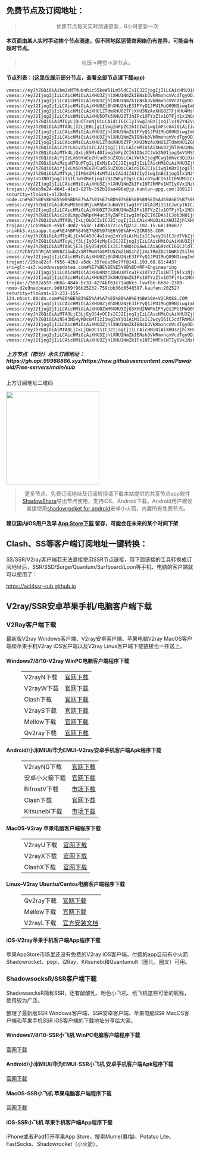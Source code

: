 
<h2>免费节点及订阅地址：</h2>
<blockquote>
<p style="text-align: center;">优质节点每天实时测速更新，6小时更新一次</p>
</blockquote>
<h4>本页面由某人实时手动挨个节点测速，但不同地区运营商网络仍有差异，可能会有超时节点。</h4>
<blockquote>
<p style="text-align: center;">吃饭->睡觉->测节点。</p>
</blockquote>
<h4>节点列表：(这里仅展示部分节点，查看全部节点请下载app)</h4>

```vmess://eyJhZGQiOiAiY292ZXIubWFjMndpbi50b3AiLCAidiI6ICIyIiwgInBzIjogIlx1NGUyZFx1NTZmZCBcdTk2M2ZcdTkxY2NcdTRlOTEiLCAicG9ydCI6IDgwODAsICJpZCI6ICI2NWFlMzVkMS0wMWI4LTQyZTQtODM3My0wMGQwMTYyM2M2ZWQiLCAiYWlkIjogIjAiLCAibmV0IjogIndzIiwgInR5cGUiOiAiIiwgImhvc3QiOiAiaWN1Lm1hYzJ3aW4udG9wIiwgInBhdGgiOiAiLyIsICJ0bHMiOiAiIn0=
vmess://eyJhZGQiOiAibmJxMTMubnRicS5keW51Lm5ldCIsICJ2IjogIjIiLCAicHMiOiAiXHU1M2YwXHU2ZTdlXHU3NzAxXHU2NWIwXHU1MzE3XHU1ZTAyIFx1NGUyZFx1NTM0ZVx1NzUzNVx1NGZlMSIsICJwb3J0IjogNDQzLCAiaWQiOiAiMTFkMzBlNjUtMGM3Zi00M2NjLWIzY2ItMmZkYWMyNjc2OTZlIiwgImFpZCI6ICIwIiwgIm5ldCI6ICJ3cyIsICJ0eXBlIjogIiIsICJob3N0IjogIm5icTEzLm50YnEuZHludS5uZXQiLCAicGF0aCI6ICIvYjEzIiwgInRscyI6ICJ0bHMifQ==
vmess://eyJ2IjogIjIiLCAicHMiOiAiXHU3ZjhlXHU1NmZkIENsb3VkRmxhcmVcdTgyODJcdTcwYjkiLCAiYWRkIjogImFwaS5scC1haXJkcm9wLnRvcCIsICJwb3J0IjogIjIwOTYiLCAiYWlkIjogMCwgInNjeSI6ICJhdXRvIiwgIm5ldCI6ICJ3cyIsICJ0eXBlIjogIm5vbmUiLCAidGxzIjogInRscyIsICJpZCI6ICJlMzZjOThmMi1iYjc2LTQ1ZjYtZDU0NS02MTM5MzUyMjAyN2QiLCAic25pIjogImFwaS5scC1haXJkcm9wLnRvcCIsICJob3N0IjogImFwaS5scC1haXJkcm9wLnRvcCIsICJwYXRoIjogIi9sb2dpbiJ9
vmess://eyJ2IjogIjIiLCAicHMiOiAiXHU3ZjhlXHU1NmZkIENsb3VkRmxhcmVcdTgyODJcdTcwYjkiLCAiYWRkIjogIm1tMy5zaGFiaWppY2hhbmcuY29tIiwgInBvcnQiOiAiODAiLCAidHlwZSI6ICJub25lIiwgImlkIjogImM0NTg2OTVkLTY5MDgtNDVjMy05NTEyLWUwYzQ2NDE4NDU0YyIsICJhaWQiOiAiMCIsICJuZXQiOiAid3MiLCAicGF0aCI6ICIvIiwgImhvc3QiOiAibW0zLnNoYWJpamljaGFuZy5jb20iLCAidGxzIjogIiJ9
vmess://eyJ2IjogIjIiLCAicHMiOiAiXHU0ZjBhXHU2NzE3IFYyQ1JPU1MuQ09NIiwgImFkZCI6ICIxNTguNTguMTg4LjIxIiwgInBvcnQiOiAiMjA0NDAiLCAidHlwZSI6ICJub25lIiwgImlkIjogIjEzZjgwZjM5LTQ3MjQtNDczZC1hZWQwLTgzMzFiMTMzYWUyYyIsICJhaWQiOiAiMCIsICJuZXQiOiAid3MiLCAicGF0aCI6ICIvIiwgImhvc3QiOiAiIiwgInRscyI6ICIifQ==
vmess://eyJ2IjogIjIiLCAicHMiOiAiXHU1ZTdmXHU0ZTFjXHU3NzAxXHU0ZTFjXHU4MzllXHU1ZTAyIFx1NzlmYlx1NTJhOCIsICJhZGQiOiAiMTgzLjIzMi4yMzguNzciLCAicG9ydCI6ICIzNTA0IiwgInR5cGUiOiAibm9uZSIsICJpZCI6ICJhYjUzNzE5NS1iNzRjLTNkZjUtYTNhMS1kNTA0MzQ1ZTgwYmIiLCAiYWlkIjogIjAiLCAibmV0IjogInRjcCIsICJwYXRoIjogIi8iLCAiaG9zdCI6ICIiLCAidGxzIjogIiJ9
vmess://eyJ2IjogIjIiLCAicHMiOiAiXHU5OTk5XHU2ZTJmIFx1OTYzZlx1OTFjY1x1NGU5MSIsICJhZGQiOiAibmljZTIueG4tdzF5dThvLnh5eiIsICJwb3J0IjogODAsICJhaWQiOiAwLCAic2N5IjogImF1dG8iLCAibmV0IjogIndzIiwgInR5cGUiOiAibm9uZSIsICJ0bHMiOiAiIiwgImlkIjogImE1MzE5YmFhLWU4NDYtNDNjNy05MWMyLWQ2N2ExZTMwN2M4YiIsICJob3N0IjogImljdTIubWFjMndpbi50b3AiLCAicGF0aCI6ICIvIn0=
vmess://eyJhZGQiOiAiMTQyLjQuOTcuNjUiLCAidiI6ICIyIiwgInBzIjogIlx1N2Y4ZVx1NTZmZCBcdTUyYTBcdTUyMjlcdTc5OGZcdTVjM2NcdTRlOWFcdTVkZGVcdTU3MjNcdTRmNTVcdTU4NWVQRUcgVEVDSCIsICJwb3J0IjogMzAwMDAsICJpZCI6ICI0MTgwNDhhZi1hMjkzLTRiOTktOWIwYy05OGNhMzU4MGRkMjQiLCAiYWlkIjogIjY0IiwgIm5ldCI6ICJ3cyIsICJ0eXBlIjogIiIsICJob3N0IjogInd3dy4zOTgzODI2Ni54eXoiLCAicGF0aCI6ICIvcGF0aC8xNjk5NjI0NzIzMjEzIiwgInRscyI6ICJ0bHMiLCAic25pIjogIiIsICJhbHBuIjogIiIsICJmcCI6ICIiLCAic2N5IjogIiJ9
vmess://eyJhZGQiOiAiMTA0LjI2LjE0Ljg1IiwgImFpZCI6ICIwIiwgImFscG4iOiAiIiwgImZwIjogInJhbmRvbWl6ZWQiLCAiaG9zdCI6ICJ2YXJkYTIubWFud2UuaXIiLCAiaWQiOiAiMmQwZjlhNjAtZGU2Yy00NDk0LWJhY2MtNDI0NjUyMzY0Yjk3IiwgIm5ldCI6ICJ3cyIsICJwYXRoIjogIi8iLCAicG9ydCI6ICIyMDUzIiwgInBzIjogIlx1N2Y4ZVx1NTZmZCBDbG91ZEZsYXJlXHU4MjgyXHU3MGI5IiwgInNjeSI6ICJhdXRvIiwgInNuaSI6ICJ2YXJkYTIubWFud2UuaXIiLCAidGxzIjogInRscyIsICJ0eXBlIjogIiIsICJ2IjogIjIifQ==
vmess://eyJ2IjogIjIiLCAicHMiOiAiXHU3ZjhlXHU1NmZkIFYyQ1JPU1MuQ09NIiwgImFkZCI6ICIxOTkuMTg4LjExMS4yMzIiLCAicG9ydCI6ICI0NDMiLCAiYWlkIjogNjQsICJzY3kiOiAiYXV0byIsICJuZXQiOiAid3MiLCAidHlwZSI6ICJub25lIiwgInRscyI6ICJ0bHMiLCAiaWQiOiAiNDE4MDQ4YWYtYTI5My00Yjk5LTliMGMtOThjYTM1ODBkZDI0IiwgInNuaSI6ICIiLCAiaG9zdCI6ICJ3d3cuNTEzNjA4MTgueHl6IiwgInBhdGgiOiAiL3BhdGgvMTcwMTI2NTk5MTcyNyJ9
vmess://eyJ2IjogIjIiLCAicHMiOiAiXHU3ZjhlXHU1NmZkIENsb3VkRmxhcmVcdTgyODJcdTcwYjkiLCAiYWRkIjogImh5dHJvbi5pbyIsICJwb3J0IjogIjgwODAiLCAiaWQiOiAiMDEwYzI2NWYtNTQ1NS00MTQxLWNhMjMtNGQ2OTM1N2RlZDBkIiwgImFpZCI6ICIwIiwgInNjeSI6ICJhdXRvIiwgIm5ldCI6ICJ3cyIsICJ0eXBlIjogIm5vbmUiLCAiaG9zdCI6ICJha3R3LmRhb3poYW5nLmxvdmUiLCAicGF0aCI6ICIvIiwgInRscyI6ICIiLCAic25pIjogIiIsICJhbHBuIjogIiJ9
vmess://eyJ2IjogIjIiLCAicHMiOiAiXHU1ZTdmXHU0ZTFjXHU3NzAxXHU1ZTdmXHU1ZGRlXHU1ZTAyIFx1NzlmYlx1NTJhOCIsICJhZGQiOiAiMTgzLjIzMy4xODcuMjE0IiwgInBvcnQiOiAiNTA5NjUiLCAiaWQiOiAiNDE4MDQ4YWYtYTI5My00Yjk5LTliMGMtOThjYTM1ODBkZDI0IiwgImFpZCI6ICI2NCIsICJzY3kiOiAiYXV0byIsICJuZXQiOiAidGNwIiwgInR5cGUiOiAibm9uZSIsICJob3N0IjogIiIsICJwYXRoIjogIiIsICJ0bHMiOiAiIiwgInNuaSI6ICIiLCAiYWxwbiI6ICIifQ==
vmess://eyJhZGQiOiAic2trLm1vZSIsICJ2IjogIjIiLCAicHMiOiAiXHU3ZjhlXHU1NmZkIENsb3VkRmxhcmVcdTgyODJcdTcwYjkiLCAicG9ydCI6IDQ0MywgImlkIjogIjljOTA2Y2VkLTQwZjctNDhjZi1iMGQyLTY0YjI4N2Y3YmZjZCIsICJhaWQiOiAiMCIsICJuZXQiOiAid3MiLCAidHlwZSI6ICIiLCAiaG9zdCI6ICJpY3UyLm1hYzJ3aW4udG9wIiwgInBhdGgiOiAiOWM5MDZjZWQtNDBmNy00OGNmLWIwZDItNjRiMjg3ZjdiZmNkLXZtIiwgInRscyI6ICJ0bHMifQ==
vmess://eyJhZGQiOiAiMTk4LjQxLjE5Mi40IiwgImFpZCI6IDAsICJob3N0IjogImV1MS5vcGVueGFpLmxpbmsiLCAiaWQiOiAiZjQ0MDUyN2UtNTI0My00Y2E4LTg5MGMtNWUwNWU0YjNiYjQxIiwgIm5ldCI6ICJ3cyIsICJwYXRoIjogIi8iLCAicG9ydCI6IDgwODAsICJwcyI6ICJcdTdmOGVcdTU2ZmQgQ2xvdWRGbGFyZVx1ODI4Mlx1NzBiOSIsICJ0bHMiOiAiIiwgInR5cGUiOiAiYXV0byIsICJzZWN1cml0eSI6ICJhdXRvIiwgInNraXAtY2VydC12ZXJpZnkiOiB0cnVlLCAic25pIjogIiJ9
vmess://eyJhZGQiOiAiYjIzLm50YnEuZHludS5uZXQiLCAiYWlkIjogMCwgImhvc3QiOiAiYjIzLm50YnEuZHludS5uZXQiLCAiaWQiOiAiMTFkMzBlNjUtMGM3Zi00M2NjLWIzY2ItMmZkYWMyNjc2OTZlIiwgIm5ldCI6ICJ3cyIsICJwYXRoIjogIi9iMjMiLCAicG9ydCI6IDQ0MywgInBzIjogIlx1NTNmMFx1NmU3ZVx1NzcwMVx1NjViMFx1N2FmOVx1NWUwMiBcdTRlMmRcdTUzNGVcdTc1MzVcdTRmZTEiLCAidGxzIjogInRscyIsICJ0eXBlIjogImF1dG8iLCAic2VjdXJpdHkiOiAiYXV0byIsICJza2lwLWNlcnQtdmVyaWZ5IjogdHJ1ZSwgInNuaSI6ICIifQ==
vmess://eyJhZGQiOiAiMzguNTQuMTg1LjExMiIsICJ2IjogIjIiLCAicHMiOiAiXHU3ZjhlXHU1NmZkIFx1NTM0ZVx1NzZkYlx1OTg3ZkNvZ2VudFx1OTAxYVx1NGZlMVx1NTE2Y1x1NTNmOCIsICJwb3J0IjogMzAwMDAsICJpZCI6ICI0MTgwNDhhZi1hMjkzLTRiOTktOWIwYy05OGNhMzU4MGRkMjQiLCAiYWlkIjogIjY0IiwgIm5ldCI6ICJ3cyIsICJ0eXBlIjogIiIsICJob3N0IjogInd3dy43MzY2NDk5OS54eXoiLCAicGF0aCI6ICIvcGF0aC8xNzAxMDkxMTMzNDA5IiwgInRscyI6ICJ0bHMifQ==
vmess://eyJhZGQiOiAiYjIxLm50YnEuZHludS5uZXQiLCAidiI6ICIyIiwgInBzIjogIlx1NTNmMFx1NmU3ZVx1NzcwMVx1NTNmMFx1NTMxN1x1NWUwMiBcdTRlMmRcdTUzNGVcdTc1MzVcdTRmZTEiLCAicG9ydCI6IDQ0MywgImlkIjogIjExZDMwZTY1LTBjN2YtNDNjYy1iM2NiLTJmZGFjMjY3Njk2ZSIsICJhaWQiOiAiMCIsICJuZXQiOiAid3MiLCAidHlwZSI6ICIiLCAiaG9zdCI6ICJiMjEubnRicS5keW51Lm5ldCIsICJwYXRoIjogIi9iMjEiLCAidGxzIjogInRscyJ9
vmess://eyJhZGQiOiAiMTYyLjI1MS42Mi4xMTUiLCAidiI6ICIyIiwgInBzIjogIlx1N2Y4ZVx1NTZmZCBWMkNST1NTLkNPTSIsICJwb3J0IjogMjIzMjQsICJpZCI6ICIwNDYyMWJhZS1hYjM2LTExZWMtYjkwOS0wMjQyYWMxMjAwMDIiLCAiYWlkIjogIjAiLCAibmV0IjogInRjcCIsICJ0eXBlIjogIiIsICJob3N0IjogIiIsICJwYXRoIjogIi8iLCAidGxzIjogIiJ9
vmess://eyJob3N0IjogIiIsICJwYXRoIjogIi9zZWFyY2giLCAicG9ydCI6ICI0NDMiLCAidGxzIjogInRscyIsICJwcyI6ICJcdTdmOGVcdTU2ZmQgQ2xvdWRGbGFyZVx1ODI4Mlx1NzBiOSIsICJpZCI6ICIyZTljMDY1Yy05MmJlLTExZWUtODU4MC0wMDE2M2U0OTIxOWUiLCAiYWRkIjogInR0dHQuc3NmcmVlLnJ1IiwgInYiOiAiMiIsICJhaWQiOiAiMCIsICJuZXQiOiAid3MiLCAidHlwZSI6ICJub25lIn0=
vmess://eyJ2IjogIjIiLCAicHMiOiAiXHU3ZjhlXHU1NmZkIFx1NTJhMFx1NTIyOVx1Nzk4Zlx1NWMzY1x1NGU5YVx1NWRkZVx1NTcyM1x1NGY1NVx1NTg1ZVBFRyBURUNIXHU2NTcwXHU2MzZlXHU0ZTJkXHU1ZmMzIiwgImFkZCI6ICIxOTIuNzQuMjQ5LjMiLCAicG9ydCI6ICIzMDAwMCIsICJhaWQiOiA2NCwgInNjeSI6ICJhdXRvIiwgIm5ldCI6ICJ3cyIsICJ0eXBlIjogIm5vbmUiLCAidGxzIjogInRscyIsICJpZCI6ICI0MTgwNDhhZi1hMjkzLTRiOTktOWIwYy05OGNhMzU4MGRkMjQiLCAic25pIjogIiIsICJob3N0IjogInd3dy4zNzc5MDk1OC54eXoiLCAicGF0aCI6ICIvcGF0aC8xNzAxMjY1OTkxNzI3In0=
trojan://6deb9e24-4041-41e3-827b-392b16aa496e@jp.kunlun-ppg.com:10812?security=tls&sni=alibaba-node.cn#%E7%BE%8E%E5%9B%BD%E7%A7%91%E7%BD%97%E6%8B%89%E5%A4%9A%E5%B7%9E%E5%B8%83%E9%9A%86%E8%8F%B2%E5%B0%94%E5%BE%B7%E5%B8%82+Level3
vmess://eyJhZGQiOiAidGMxMS50d3RjLmR5bnUubmV0IiwgInYiOiAiMiIsICJwcyI6ICJcdTUzZjBcdTZlN2VcdTc3MDFcdTUzNTdcdTYyOTVcdTUzYmYgXHU0ZTJkXHU1MzRlXHU3NTM1XHU0ZmUxIiwgInBvcnQiOiA0NDMsICJpZCI6ICJiMDkxMmIxNy1iMmQyLTRjNTMtOWQ1My03MTBmNmM4ODI1MWEiLCAiYWlkIjogIjAiLCAibmV0IjogIndzIiwgInR5cGUiOiAiIiwgImhvc3QiOiAidGMxMS50d3RjLmR5bnUubmV0IiwgInBhdGgiOiAiL3ZidWIxIiwgInRscyI6ICJ0bHMifQ==
vmess://eyJ2IjogIjIiLCAicHMiOiAiXHU0ZTJkXHU1NmZkIFx1OTYzZlx1OTFjY1x1NGU5MSIsICJhZGQiOiAianAwMi5udHRray5jb20iLCAicG9ydCI6IDQ0MywgImFpZCI6IDAsICJzY3kiOiAiYXV0byIsICJuZXQiOiAid3MiLCAidHlwZSI6ICJub25lIiwgInRscyI6ICJ0bHMiLCAiaWQiOiAiOWM5MDZjZWQtNDBmNy00OGNmLWIwZDItNjRiMjg3ZjdiZmNkIiwgImhvc3QiOiAiaWN1Mi5tYWMyd2luLnRvcCIsICJwYXRoIjogIjljOTA2Y2VkLTQwZjctNDhjZi1iMGQyLTY0YjI4N2Y3YmZjZC12bSJ9
vmess://eyJhZGQiOiAic2c0LmppZWRpYW4uc3RyZWFtIiwgImFpZCI6IDAsICJob3N0IjogIiIsICJpZCI6ICIyNTdhNmU2Yi02NWM5LTRmMDItOWE4NS05MjVhOWNmNjJlMmQiLCAibmV0IjogIndzIiwgInBhdGgiOiAiLyIsICJwb3J0IjogODAsICJwcyI6ICJcdTY1YjBcdTUyYTBcdTU3NjEgRGlnaXRhbCBPY2Vhblx1NjU3MFx1NjM2ZVx1NGUyZFx1NWZjMyIsICJ0bHMiOiAiIiwgInR5cGUiOiAiYXV0byIsICJzZWN1cml0eSI6ICJhdXRvIiwgInNraXAtY2VydC12ZXJpZnkiOiB0cnVlLCAic25pIjogIiJ9
vmess://eyJhZGQiOiAiMTA0LjIxLjQuOCIsICJ2IjogIjIiLCAicHMiOiAiXHU3ZjhlXHU1NmZkIENsb3VkRmxhcmVcdTgyODJcdTcwYjkiLCAicG9ydCI6IDIwODIsICJpZCI6ICI1NjZiNTc5Ny1jYzUyLTQ0MTctZTI1ZS0yNWE5ZmIxNWU3ZDQiLCAiYWlkIjogIjAiLCAibmV0IjogIndzIiwgInR5cGUiOiAiIiwgImhvc3QiOiAiYWwuem1WMnJheS5zaXRlIiwgInBhdGgiOiAiL0xPQ0tFWV9WUE4iLCAidGxzIjogIiJ9
trojan://1cb996c8-e5bf-40d2-9a3c-149b3b721c5f@212.192.15.68:49487?sni=hk3.visaapp.top#%E4%BF%84%E7%BD%97%E6%96%AF+V2CROSS.COM
vmess://eyJhZGQiOiAiMTg4LjExNC45OC4wIiwgInYiOiAiMiIsICJwcyI6ICJcdTVkZjRcdTg5N2ZcdTU3MjNcdTRmZGRcdTdmNTcgQ2xvdWRGbGFyZVx1ODI4Mlx1NzBiOSIsICJwb3J0IjogNDQzLCAiaWQiOiAiMDNmY2M2MTgtYjkzZC02Nzk2LTZhZWQtOGEzOGM5NzVkNTgxIiwgImFpZCI6ICIwIiwgIm5ldCI6ICJ3cyIsICJ0eXBlIjogIiIsICJob3N0IjogIm9kZWxpYS5hdXRvcyIsICJwYXRoIjogImxpbmt2d3MiLCAidGxzIjogInRscyJ9
vmess://eyJhZGQiOiAiMTcyLjY3LjIyOS4zMyIsICJ2IjogIjIiLCAicHMiOiAiXHU3ZjhlXHU1NmZkIENsb3VkRmxhcmVcdTgyODJcdTcwYjkiLCAicG9ydCI6IDg4ODAsICJpZCI6ICI2MTdjOWJjNC00MTE2LTQxYzYtOTllMC1hY2U0OWEzOGZjZGIiLCAiYWlkIjogIjAiLCAibmV0IjogIndzIiwgInR5cGUiOiAiIiwgImhvc3QiOiAiZnI3LnRlaG1lMTAwLmZ1biIsICJwYXRoIjogIi9KbnY4VmlaT1VWZ2lqak9oMHA1dUdqSG5YSWlZIiwgInRscyI6ICIiLCAic25pIjogIiIsICJhbHBuIjogIiIsICJmcCI6ICIiLCAic2N5IjogIiJ9
vmess://eyJhZGQiOiAiMTA0LjE3LjEyOS4yOCIsICJhaWQiOiAwLCAiaG9zdCI6ICJldTIub3BlbnhhaS5saW5rIiwgImlkIjogIjk0MjQyMTA5LTA5MzAtNDI3Zi1mODk5LTE1ZDM0MDIxMTMwYyIsICJuZXQiOiAid3MiLCAicGF0aCI6ICIvIiwgInBvcnQiOiA4MDgwLCAicHMiOiAiXHU3ZjhlXHU1NmZkIENsb3VkRmxhcmVcdTgyODJcdTcwYjkiLCAidGxzIjogIiIsICJ0eXBlIjogImF1dG8iLCAic2VjdXJpdHkiOiAiYXV0byIsICJza2lwLWNlcnQtdmVyaWZ5IjogdHJ1ZSwgInNuaSI6ICIifQ==
ss://Y2hhY2hhMjAtaWV0Zi1wb2x5MTMwNTo5MTU5ZmZiNS1hZjJmLTRmZDctOWRhZS1lNGVjM2RkNjc0YzQ=@service.ouluyun9803.com:50001#%E5%B9%BF%E4%B8%9C%E7%9C%81%E5%B9%BF%E5%B7%9E%E5%B8%82+%E7%A7%BB%E5%8A%A8
vmess://eyJ2IjogIjIiLCAicHMiOiAiXHU0ZjBhXHU2NzE3IFYyQ1JPU1MuQ09NIiwgImFkZCI6ICI1Ljc1LjIwNy4xMjMiLCAicG9ydCI6IDM3MTM4LCAiaWQiOiAiZDU2ZmQ3MWItZjgxOS00M2ZkLWE2MWQtMzU5M2Q3NDJkNjgyIiwgImFpZCI6IDAsICJzY3kiOiAiYXV0byIsICJuZXQiOiAid3MiLCAiaG9zdCI6ICJ0cm9qYW4tcGFuZWwuYWxwaGF2LnRvcCIsICJwYXRoIjogIi9CSUEtVGVsZWdyYW0tVjJyYXlfQWxwaGEiLCAidGxzIjogIiJ9
trojan://29ea82cf-f956-42b2-a5dc-35feea39e7ff@141.193.68.81:443?sni=glc-us3.windowsupdatea.com#%E7%BE%8E%E5%9B%BD+RF+Engineering
vmess://eyJ2IjogIjIiLCAicHMiOiAiXHU4Mzc3XHU1MTcwIFx1OTYzZlx1NTljNlx1NjVhZlx1NzI3OVx1NGUzOUNob29wYVx1NjU3MFx1NjM2ZVx1NGUyZFx1NWZjMyIsICJhZGQiOiAiaGRmeTRzMmQxLmZvcmlyYW4udHJhZGUiLCAicG9ydCI6ICI0NDMiLCAiaWQiOiAiZGZiYmM4ZGUtOGE0Zi00MDdkLTgwNjktNmRlMzhkODNjNGUxIiwgImFpZCI6ICIwIiwgInNjeSI6ICJhdXRvIiwgIm5ldCI6ICJ3cyIsICJ0eXBlIjogIm5vbmUiLCAiaG9zdCI6ICJoZGZ5NHMyZDEuZm9yaXJhbi50cmFkZSIsICJwYXRoIjogIi9XZ0NtcDhweFJXQnRMVGxUTCIsICJ0bHMiOiAidGxzIiwgInNuaSI6ICIiLCAiYWxwbiI6ICIifQ==
vmess://eyJ2IjogIjIiLCAicHMiOiAiXHU0ZTJkXHU1NmZkIFx1OTYzZlx1OTFjY1x1NGU5MSIsICJhZGQiOiAiY292ZXIubWFjMndpbi50b3AiLCAicG9ydCI6IDgwODAsICJpZCI6ICI2NWFlMzVkMS0wMWI4LTQyZTQtODM3My0wMGQwMTYyM2M2ZWQiLCAiYWlkIjogMCwgInNjeSI6ICJhdXRvIiwgIm5ldCI6ICJ3cyIsICJob3N0IjogImljdS5tYWMyd2luLnRvcCIsICJwYXRoIjogIi8iLCAidGxzIjogIiJ9
trojan://5582a559-d68a-484b-bc33-4274bf63c71a@hk3.lvwf8n-hh8e-2300-nmoo-d2e9naobeacn.9d8f269f96b25232-759cbb36d6548597.kaufen:20252?security=tls&sni=13-231-155-134.nhost.00cdn.com#%E6%BE%B3%E5%A4%A7%E5%88%A9%E4%BA%9A+V2CROSS.COM
vmess://eyJ2IjogIjIiLCAicHMiOiAiXHU0ZjBhXHU2NzE3IFYyQ1JPU1MuQ09NIiwgImFkZCI6ICJ0cm9qYW4tcGFuZWwuYWxwaGF2LnRvcCIsICJwb3J0IjogIjM3MTM4IiwgInR5cGUiOiAibm9uZSIsICJpZCI6ICJkNTZmZDcxYi1mODE5LTQzZmQtYTYxZC0zNTkzZDc0MmQ2ODIiLCAiYWlkIjogIjAiLCAibmV0IjogIndzIiwgInBhdGgiOiAiL0JJQS1UZWxlZ3JhbS1WMnJheV9BbHBoYSIsICJob3N0IjogInRyb2phbi1wYW5lbC5hbHBoYXYudG9wIiwgInRscyI6ICIifQ==
vmess://eyJ2IjogIjIiLCAicHMiOiAiXHU0ZmM0XHU3ZjU3XHU2NWFmIFYyQ1JPU1MuQ09NIiwgImFkZCI6ICI4MC45Mi4yMDQuMjA3IiwgInBvcnQiOiAiODAiLCAidHlwZSI6ICJub25lIiwgImlkIjogIjEyNjEyYjRlLWU0MjYtNGI3Yy04NGJkLTRhMDI4NTBhYmIxZSIsICJhaWQiOiAiMCIsICJuZXQiOiAid3MiLCAicGF0aCI6ICIvdm1lc3MiLCAiaG9zdCI6ICIiLCAidGxzIjogIiJ9
vmess://eyJhZGQiOiAiMTA0LjE3LjEyOS4yOCIsICJ2IjogIjIiLCAicHMiOiAiXHU3ZjhlXHU1NmZkIENsb3VkRmxhcmVcdTgyODJcdTcwYjkiLCAicG9ydCI6IDgwODAsICJpZCI6ICI5NDI0MjEwOS0wOTMwLTQyN2YtZjg5OS0xNWQzNDAyMTEzMGMiLCAiYWlkIjogIjAiLCAibmV0IjogIndzIiwgInR5cGUiOiAiIiwgImhvc3QiOiAiZXUyLm9wZW54YWkubGluayIsICJwYXRoIjogIi8iLCAidGxzIjogIiJ9
vmess://eyJhZGQiOiAiNS43NS4yMDcuMTIzIiwgInYiOiAiMiIsICJwcyI6ICJcdTRmMGFcdTY3MTcgVjJDUk9TUy5DT00iLCAicG9ydCI6IDM3MTM4LCAiaWQiOiAiZDU2ZmQ3MWItZjgxOS00M2ZkLWE2MWQtMzU5M2Q3NDJkNjgyIiwgImFpZCI6ICIwIiwgIm5ldCI6ICJ3cyIsICJ0eXBlIjogIiIsICJob3N0IjogInRyb2phbi1wYW5lbC5hbHBoYXYudG9wIiwgInBhdGgiOiAiL0JJQS1UZWxlZ3JhbS1WMnJheV9BbHBoYSIsICJ0bHMiOiAiIn0=
vmess://eyJ2IjogIjIiLCAicHMiOiAiXHU3ZjhlXHU1NmZkIENsb3VkRmxhcmVcdTgyODJcdTcwYjkiLCAiYWRkIjogIjEwNC4yMS40MC4xNjIiLCAicG9ydCI6ICI0NDMiLCAidHlwZSI6ICJub25lIiwgImlkIjogImQxOTZjY2M5LWRiNDItNDc1ZC1hN2U0LTdjMjdhNmEzMjZkMSIsICJhaWQiOiAiMCIsICJuZXQiOiAid3MiLCAicGF0aCI6ICIvdm1lc3MiLCAiaG9zdCI6ICJiZTEueHYycmF5Lm5ldCIsICJ0bHMiOiAidGxzIn0=
vmess://eyJhZGQiOiAiMTA0LjIxLjQuOCIsICJ2IjogIjIiLCAicHMiOiAiXHU3ZjhlXHU1NmZkIENsb3VkRmxhcmVcdTgyODJcdTcwYjkiLCAicG9ydCI6IDIwODIsICJpZCI6ICI1NjZiNTc5Ny1jYzUyLTQ0MTctZTI1ZS0yNWE5ZmIxNWU3ZDQiLCAiYWlkIjogIjAiLCAibmV0IjogIndzIiwgInR5cGUiOiAiIiwgImhvc3QiOiAiYWwuem1WMnJheS5zaXRlIiwgInBhdGgiOiAiL0xPQ0tFWV9WUE4iLCAidGxzIjogIiJ9
vmess://eyJ2IjogIjIiLCAicHMiOiAiXHU3ZjhlXHU1NmZkIENsb3VkRmxhcmVcdTgyODJcdTcwYjkiLCAiYWRkIjogIjE2Mi4xNTkuMTMzLjY4IiwgInBvcnQiOiAiODAiLCAiaWQiOiAiMmE2ODNhNTQtZjA5OC00ZDk4LTkyZmMtNzYyYjg1ZDkwN2I5IiwgImFpZCI6ICIwIiwgInNjeSI6ICJhdXRvIiwgIm5ldCI6ICJ3cyIsICJ0eXBlIjogIm5vbmUiLCAiaG9zdCI6ICJzc3JzdWIudjAwNC5zc3JzdWIuY29tIiwgInBhdGgiOiAiL2FwaS92My9kb3dubG9hZC5nZXRGaWxlIiwgInRscyI6ICIiLCAic25pIjogIiIsICJhbHBuIjogIiJ9
vmess://eyJ2IjogIjIiLCAicHMiOiAiXHU3ZjhlXHU1NmZkIFx1NTJhMFx1NTIyOVx1Nzk4Zlx1NWMzY1x1NGU5YVx1NWRkZVx1NTcyM1x1NTE0Ylx1NjJjOVx1NjJjOVx1OTYzZlx1OTFjY1x1NGU5MSIsICJhZGQiOiAiNDcuODkuMjI5LjIwMSIsICJwb3J0IjogIjgwIiwgImlkIjogIjBkY2U4YjdlLTQxODktNDI3Yi05NWI3LTkzZmM1NWQyNTExNSIsICJhaWQiOiAiMCIsICJzY3kiOiAiYXV0byIsICJuZXQiOiAid3MiLCAidHlwZSI6ICJub25lIiwgImhvc3QiOiAiIiwgInBhdGgiOiAiL1B4Y1lsRElIdHYzR3RzQmZobTFBYWF5SVYiLCAidGxzIjogIiIsICJzbmkiOiAiIiwgImFscG4iOiAiIn0=
```
<h5>上方节点（部分）永久订阅地址：https://gh.api.99988866.xyz/https://raw.githubusercontent.com/Pawdroid/Free-servers/main/sub</h5>
<p>上方订阅地址二维码</p>
<img src='https://raw.githubusercontent.com/Pawdroid/Free-servers/main/sub.png' width=250 height=250>
<blockquote style='text-align: center;'>更多节点、免费订阅地址及订阅转换请下载本站提供的共享节点app软件<a href='https://shadowsharing.com'>ShadowShare</a>导出节点使用，支持iOS、Android下载，Android用户建议直接使用<a href='https://github.com/Pawdroid/shadowrocket_for_android'>shadowrocket for android</a>安卓小火箭，内置所有免费节点。</blockquote>
<h4>建议国内iOS用户及早 <a href='https://apps.apple.com/cn/app/shadowshare/id1612647259'>App Store下载</a> 留存，可能会在未来的某个时间下架</h4>

<div class="nv-content-wrap entry-content">
<h2>Clash、SS等客户端订阅地址一键转换：</h2>
<p>SS/SSR/V2ray客户端若无法直接使用SSR节点链接，用下面链接的工具转换成订阅地址后，SSR/SSD/Surge/Quantum/Surfboard/Loon等手机、电脑的客户端就可以使用了：</p>
<p><a href="https://acl4ssr-sub.github.io" target="_blank" rel="noreferrer noopener nofollow">https://acl4ssr-sub.github.io</a></p>
<h2>V2ray/SSR安卓苹果手机/电脑客户端下载</h2>
<h3>V2Ray客户端下载</h3>
<p>最新版V2ray Windows客户端、V2ray安卓客户端、苹果电脑V2ray MacOS客户端和苹果手机V2ray iOS客户端以及V2ray Linux客户端下载链接也一并送上。</p>
<h4>Windows7/8/10-<strong>V2ray WinPC电脑客户端</strong>程序下载</h4>
<figure class="wp-block-table alignwide is-style-stripes"><table><tbody><tr><td>V2rayN下载</td><td><a href="https://github.com/2dust/v2rayN/releases" target="_blank" rel="noreferrer noopener">官网下载</a></td></tr><tr><td>V2rayW下载</td><td><a href="https://github.com/Cenmrev/V2RayW/releases" target="_blank" rel="noreferrer noopener">官网下载</a></td></tr><tr><td>Clash下载</td><td><a href="https://github.com/Fndroid/clash_for_windows_pkg/releases" target="_blank" rel="noreferrer noopener">官网下载</a></td></tr><tr><td>V2rayS下载</td><td><a href="https://github.com/Shinlor/V2RayS/releases" target="_blank" rel="noreferrer noopener">官网下载</a></td></tr><tr><td>Mellow下载</td><td><a href="https://github.com/mellow-io/mellow/releases" target="_blank" rel="noreferrer noopener">官网下载</a></td></tr><tr><td>Qv2ray下载</td><td><a href="https://github.com/Qv2ray/Qv2ray" target="_blank" rel="noreferrer noopener">官网下载</a></td></tr></tbody></table></figure>
<h4><strong>Android/小米MIUI/华为EMUI-V2ray安卓手机客户端</strong>Apk程序下载</h4>
<figure class="wp-block-table alignwide is-style-stripes"><table><tbody><tr><td>V2rayNG下载</td><td><a href="https://github.com/2dust/v2rayNG/releases" target="_blank" rel="noreferrer noopener">官网下载</a></td></tr><tr><td>安卓小火箭下载</td><td><a href="https://github.com/Pawdroid/shadowrocket_for_android/releases" target="_blank" rel="noreferrer noopener">官网下载</a></td></tr><tr><td>BifrostV下载</td><td><a rel="noreferrer noopener" href="https://www.appsapk.com/downloading/latest/com.github.dawndiy.bifrostv-0.6.8.apk" target="_blank">市场下载</a></td></tr><tr><td>Clash下载</td><td><a href="https://github.com/Kr328/ClashForAndroid/releases" target="_blank" rel="noreferrer noopener">官网下载</a></td></tr><tr><td>Kitsunebi下载</td><td><a rel="noreferrer noopener" href="https://apkpure.com/kitsunebi/fun.kitsunebi.kitsunebi4android" target="_blank">市场下载</a></td></tr></tbody></table></figure>
<h4><strong>MacOS-V2ray <strong>苹果电脑</strong>客户端</strong>程序下载</h4>
<figure class="wp-block-table alignwide is-style-stripes"><table><tbody><tr><td>V2rayU下载</td><td><a href="https://github.com/yanue/V2rayU/releases" target="_blank" rel="noreferrer noopener">官网下载</a></td></tr><tr><td>V2rayX下载</td><td><a href="https://github.com/Cenmrev/V2RayX/releases" target="_blank" rel="noreferrer noopener">官网下载</a></td></tr><tr><td>ClashX下载</td><td><a href="https://github.com/yichengchen/clashX/releases" target="_blank" rel="noreferrer noopener">官网下载</a></td></tr></tbody></table></figure>
<h4><strong>Linux</strong>–<strong>V2ray Ubuntu/Centos电脑客户端</strong>程序下载</h4>
<figure class="wp-block-table alignwide is-style-stripes"><table><tbody><tr><td>Qv2ray下载</td><td><a href="https://github.com/Qv2ray/Qv2ray" target="_blank" rel="noreferrer noopener">官网下载</a></td></tr><tr><td>Mellow下载</td><td><a href="https://github.com/mellow-io/mellow/releases" target="_blank" rel="noreferrer noopener">官网下载</a></td></tr><tr><td>V2rayL下载</td><td><a rel="noreferrer noopener" href="https://github.com/jiangxufeng/v2rayL" target="_blank">官方安装文档</a></td></tr></tbody></table></figure>
<h4>iOS-<strong>V2ray苹果<strong>手机客户端</strong>App程序</strong>下载</h4>
<p>苹果AppStore市场里还没有免费的V2ray iOS客户端，付费的app目前有小火箭Shadowrocket、pepi、i2Ray、Kitsunebi和Quantumult（圈儿，圈叉）可用。</p>
<h3>ShadowsocksR/SSR客户端下载</h3>
<p>ShadowsocksR简称SSR，还有酸酸乳、粉色小飞机、纸飞机这些可爱的昵称，使用较为广泛。</p>
<p>整理了最新版SSR Windows客户端、SSR安卓客户端、苹果电脑SSR MacOS客户端和苹果手机SSR iOS客户端的下载地址分享给大家。</p>
<h4><strong>Windows7/8/10-<strong>SSR小飞机 WinPC电脑客户端</strong>程序下载</strong></h4>
<p><a rel="noreferrer noopener" href="https://github.com/shadowsocksrr/shadowsocksr-csharp/releases" target="_blank">官网下载</a></p>
<h4><strong><strong>Android/小米MIUI/华为EMUI-SSR小飞机 安卓手机客户端</strong>Apk程序下载</strong></h4>
<p><a rel="noreferrer noopener" href="https://github.com/shadowsocksrr/shadowsocksr-android/releases" target="_blank">官网下载</a></p>
<h4><strong><strong>MacOS-SSR小飞机 苹果电脑客户端</strong>程序下载</strong></h4>
<p><a href="https://github.com/qinyuhang/ShadowsocksX-NG-R/releases" target="_blank" rel="noreferrer noopener">官网下载</a></p>
<h4><strong>iOS-<strong>SSR小飞机 苹果手机客户端App程序</strong></strong>下载</h4>
<p>iPhone或者iPad打开苹果App Store，搜索Mume(暮梅)、Potatso Lite、FastSocks、Shadowrocket（小火箭）。</p>
